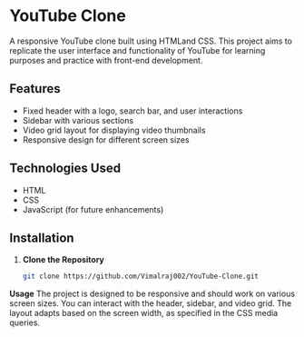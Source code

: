 # YouTube Clone

A responsive YouTube clone built using HTMLand CSS. This project aims to replicate the user interface and functionality of YouTube for learning purposes and practice with front-end development.

## Features

- Fixed header with a logo, search bar, and user interactions
- Sidebar with various sections
- Video grid layout for displaying video thumbnails
- Responsive design for different screen sizes

## Technologies Used

- HTML
- CSS
- JavaScript (for future enhancements)

## Installation

1. **Clone the Repository**

   ```bash
   git clone https://github.com/Vimalraj002/YouTube-Clone.git

**Usage**
The project is designed to be responsive and should work on various screen sizes. You can interact with the header, sidebar, and video grid. The layout adapts based on the screen width, as specified in the CSS media queries.
